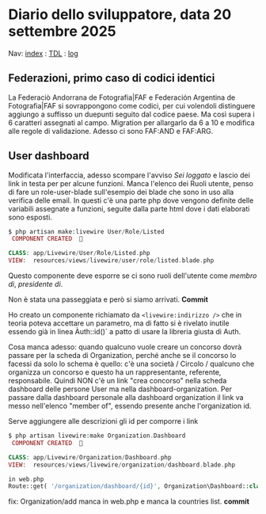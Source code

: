 # Diario dello sviluppatore, data 20 settembre 2025

Nav: [index](../index.md) : [TDL](../TDL.md) : [log](../../storage/logs/laravel.log)

## Federazioni, primo caso di codici identici

La Federaciò Andorrana de Fotografia|FAF e Federación Argentina de Fotografia|FAF si sovrappongono come codici,
per cui volendoli distinguere aggiungo a suffisso un duepunti seguito dal codice paese. Ma così supera i 6 caratteri assegnati al campo. Migration per allargarlo
da 6 a 10 e modifica alle regole di validazione. Adesso ci sono FAF:AND e FAF:ARG.

## User dashboard

Modificata l'interfaccia, adesso scompare l'avviso *Sei loggato* e lascio dei link in testa per
per alcune funzioni. Manca l'elenco dei Ruoli utente, penso di fare un role-user-blade
sull'esempio dei blade che sono in uso alla verifica delle email. In questi c'è
una parte php dove vengono definite delle variabili assegnate a funzioni,
seguite dalla parte html dove i dati elaborati sono esposti.

```php
$ php artisan make:livewire User/Role/Listed
 COMPONENT CREATED  🤙

CLASS: app/Livewire/User/Role/Listed.php
VIEW:  resources/views/livewire/user/role/listed.blade.php
```

Questo componente deve esporre se ci sono ruoli dell'utente come *membro di*,
*presidente di*.

Non è stata una passeggiata e però si siamo arrivati. **Commit**

Ho creato un componente richiamato da `<livewire:indirizzo />`
che in teoria poteva accettare un parametro, ma di fatto si è rivelato inutile
essendo già in linea Àuth::id()` a patto di usare la libreria giusta di Auth.

Cosa manca adesso: quando qualcuno vuole creare un concorso
dovrà passare per la scheda di Organization, perché anche
se il concorso lo facessi da solo lo schema è quello: c'è una
società / Circolo / qualcuno che organizza un concorso e questo ha
un rappresentante, referente, responsabile.
Quindi NON c'è un link "crea concorso" nella scheda dashboard
delle persone User ma nella dashboard-organization.
Per passare dalla dashboard personale alla dashboard organization
il link va messo nell'elenco "member of", essendo presente
anche l'organization id.

Serve aggiungere alle descrizioni gli id per comporre i link 

```php 
$ php artisan livewire:make Organization.Dashboard
 COMPONENT CREATED  🤙

CLASS: app/Livewire/Organization/Dashboard.php
VIEW:  resources/views/livewire/organization/dashboard.blade.php

in web.php
Route::get( '/organization/dashboard/{id}', Organization\Dashboard::class, ['id'])->middleware(['auth', 'verified'])->name('dashboard-organization');
```

fix: Organization/add manca in web.php e manca la countries list. **commit**
